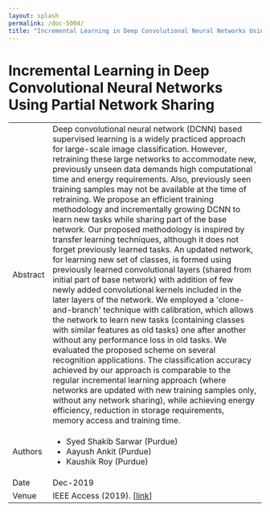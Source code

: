 ```yaml
---
layout: splash
permalink: /doc-5004/
title: "Incremental Learning in Deep Convolutional Neural Networks Using Partial Network Sharing"
---
```


# Incremental Learning in Deep Convolutional Neural Networks Using Partial Network Sharing

<table>
    <tbody>
    <tr>
        <td>Abstract</td>
        <td>Deep convolutional neural network (DCNN) based supervised learning is a widely practiced approach for large-scale image classification. However, retraining these large networks to accommodate new, previously unseen data demands high computational time and energy requirements. Also, previously seen training samples may not be available at the time of retraining. We propose an efficient training methodology and incrementally growing DCNN to learn new tasks while sharing part of the base network. Our proposed methodology is inspired by transfer learning techniques, although it does not forget previously learned tasks. An updated network, for learning new set of classes, is formed using previously learned convolutional layers (shared from initial part of base network) with addition of few newly added convolutional kernels included in the later layers of the network. We employed a 'clone-and-branch' technique with calibration, which allows the network to learn new tasks (containing classes with similar features as old tasks) one after another without any performance loss in old tasks. We evaluated the proposed scheme on several recognition applications. The classification accuracy achieved by our approach is comparable to the regular incremental learning approach (where networks are updated with new training samples only, without any network sharing), while achieving energy efficiency, reduction in storage requirements, memory access and training time.</td>
    </tr>
    <tr>
        <td>Authors</td>
        <td>
            <ul>
                <li>Syed Shakib Sarwar (Purdue)</li>
                <li>Aayush Ankit (Purdue)</li>
                <li>Kaushik Roy (Purdue)</li>
            </ul>
        </td>
    </tr>
    <tr>
        <td>Date</td>
        <td>Dec-2019</td>
    </tr>
    <tr>
        <td>Venue</td>
        <td>IEEE Access (2019). [<a href="https://ieeexplore.ieee.org/document/8945358">link</a>]</td>
    </tr>
    </tbody>
</table>
